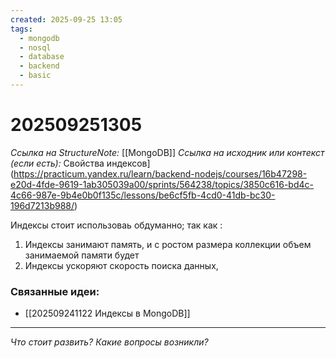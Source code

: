 ```yaml
---
created: 2025-09-25 13:05
tags:
  - mongodb
  - nosql
  - database
  - backend
  - basic
---
```

# 202509251305
*Ссылка на StructureNote:* [[MongoDB]]
*Ссылка на исходник или контекст (если есть):* Свойства индексов](https://practicum.yandex.ru/learn/backend-nodejs/courses/16b47298-e20d-4fde-9619-1ab305039a00/sprints/564238/topics/3850c616-bd4c-4c66-987e-9b4e0b0f135c/lessons/be6cf5fb-4cd0-41db-bc30-196d7213b988/)

Индексы стоит использоваь обдуманно; так как :
1) Индексы занимают память, и с ростом размера коллекции объем занимаемой памяти будет 
2) Индексы ускоряют скорость поиска данных, 
### Связанные идеи:
*   [[202509241122 Индексы в MongoDB]]
---

*Что стоит развить? Какие вопросы возникли?*